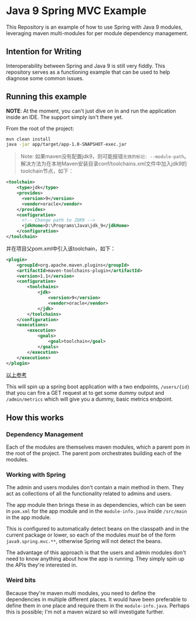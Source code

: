 # Java 9 Spring MVC Example

This Repository is an example of how to use Spring with Java 9 modules, leveraging maven multi-modules for per module
dependency management.

## Intention for Writing

Interoperability between Spring and Java 9 is still very fiddly. This repository serves as a functioning example
that can be used to help diagnose some common issues.

## Running this example

**NOTE**: At the moment, you can't just dive on in and run the application inside an IDE. The support simply isn't there
yet.

From the root of the project:

```bash
mvn clean install
java -jar app/target/app-1.0-SNAPSHOT-exec.jar
```

> Note:
如果maven没有配置jdk9，则可能报错`无效的标记: --module-path`。
解决方法为在本地Maven安装目录conf/toolchains.xml文件中加入jdk9的toolchain节点，如下：
```xml
<toolchain>
    <type>jdk</type>
    <provides>
      <version>9</version>
      <vendor>oracle</vendor>
    </provides>
    <configuration>
      <!-- Change path to JDK9 -->
      <jdkHome>D:\Programs\Java\jdk_9</jdkHome>
    </configuration>
</toolchain>
```
并在项目父pom.xml中引入该toolchain，如下：
```xml
<plugin>
    <groupId>org.apache.maven.plugins</groupId>
    <artifactId>maven-toolchains-plugin</artifactId>
    <version>1.1</version>
    <configuration>
        <toolchains>
            <jdk>
                <version>9</version>
                <vendor>oracle</vendor>
            </jdk>
        </toolchains>
    </configuration>
    <executions>
        <execution>
            <goals>
                <goal>toolchain</goal>
            </goals>
        </execution>
    </executions>
</plugin>
```
[以上参考](https://zhuanlan.zhihu.com/p/28010505)

This will spin up a spring boot application with a two endpoints, `/users/{id}` that you can fire a GET request at
to get some dummy output and `/admin/metrics` which will give you a dummy, basic metrics endpoint.

## How this works

### Dependency Management

Each of the modules are themselves maven modules, which a parent pom in the root of the project. The parent pom
orchestrates building each of the modules.

### Working with Spring

The admin and users modules don't contain a main method in them. They act as collections of all the functionality related
to admins and users.

The app module then brings these in as dependencies, which can be seen in `pom.xml` for the app module and in the `module-info.java`
inside `/src/main` in the app module.

This is configured to automatically detect beans on the classpath and in the current package or lower, so each of the modules
*must* be of the form `java9.spring.mvc.**`, otherwise Spring will not detect the beans.

The advantage of this approach is that the users and admin modules don't need to know anything about how the app is running.
They simply spin up the APIs they're interested in.

### Weird bits

Because they're maven multi modules, you need to define the dependencies in multiple different places. It would have been
preferable to define them in one place and require them in the `module-info.java`. Perhaps this is possible; I'm not a 
maven wizard so will investigate further.